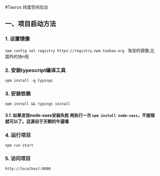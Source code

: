 #Taurus
纬度空间后台

## 一、项目启动方法
### 1. 设置镜像
`npm config set registry https://registry.npm.taobao.org `  淘宝的镜像,比国外的快n倍
### 2. 安装typescript编译工具
`npm install -g typings`
### 3.  安装依赖
`npm install && typings install`
#### 3.1. 如果发现node-sass安装失败 再执行一次 `npm install node-sass`，不报错就可以了。这源自于天朝的牛逼墙
### 4. 运行项目
`npm run start`
### 5. 访问项目
`http://localhost:8080`
